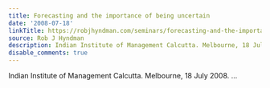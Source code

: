 ```yaml
---
title: Forecasting and the importance of being uncertain
date: '2008-07-18'
linkTitle: https://robjhyndman.com/seminars/forecasting-and-the-importance-of-being-uncertain/
source: Rob J Hyndman
description: Indian Institute of Management Calcutta. Melbourne, 18 July 2008.  ...
disable_comments: true
---
```

Indian Institute of Management Calcutta. Melbourne, 18 July 2008.  ...